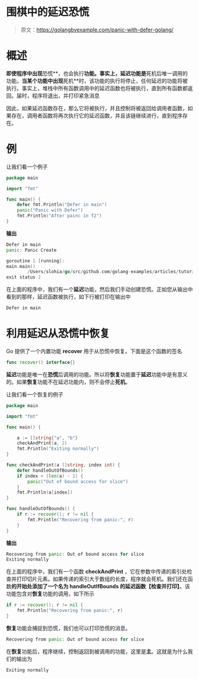 # 围棋中的延迟恐慌

> 原文：<https://golangbyexample.com/panic-with-defer-golang/>

# **概述**

**即使程序中出现**恐慌**，也会执行**功能。事实上，**延迟**功能是**死机后唯一调用的功能。**当某个功能中出现**死机**时，该功能的执行将停止，任何延迟的功能将被执行。事实上，堆栈中所有函数调用中的延迟函数也将被执行，直到所有函数都返回。届时，程序将退出，并打印紧急消息

因此，如果延迟函数存在，那么它将被执行，并且控制将被返回给调用者函数，如果存在，调用者函数将再次执行它的延迟函数，并且该链继续进行，直到程序存在。

# **例**

让我们看一个例子

```go
package main

import "fmt"

func main() {
    defer fmt.Println("Defer in main")
    panic("Panic with Defer")
    fmt.Println("After painc in f2")
}
```

**输出**

```go
Defer in main
panic: Panic Create

goroutine 1 [running]:
main.main()
        /Users/slohia/go/src/github.com/golang-examples/articles/tutorial/panicRecover/deferWithPanic/main.go:7 +0x95
exit status 2
```

在上面的程序中，我们有一个**延迟**功能，然后我们手动创建恐慌。正如您从输出中看到的那样，延迟函数被执行，如下行被打印在输出中

```go
Defer in main
```

# **利用延迟从恐慌中恢复**

Go 提供了一个内置功能 **recover** 用于从恐慌中恢复。下面是这个函数的签名

```go
func recover() interface{}
```

**延迟**功能是唯一在**恐慌**后调用的功能。所以将**恢复**功能置于**延迟**功能中是有意义的。如果**恢复**功能不在延迟功能内，则不会停止**死机**。

让我们看一个恢复的例子

```go
package main

import "fmt"

func main() {

	a := []string{"a", "b"}
	checkAndPrint(a, 2)
	fmt.Println("Exiting normally")
}

func checkAndPrint(a []string, index int) {
	defer handleOutOfBounds()
	if index > (len(a) - 1) {
		panic("Out of bound access for slice")
	}
	fmt.Println(a[index])
}

func handleOutOfBounds() {
	if r := recover(); r != nil {
		fmt.Println("Recovering from panic:", r)
	}
}
```

**输出**

```go
Recovering from panic: Out of bound access for slice
Exiting normally
```

在上面的程序中，我们有一个函数 **checkAndPrint** ，它在参数中传递的索引处检查并打印切片元素。如果传递的索引大于数组的长度，程序就会死机。我们还在函数**的开始处添加了一个名为 **handleOutIfBounds** 的延迟函数【检查并打印】**。该功能包含对**恢复**功能的调用，如下所示

```go
if r := recover(); r != nil {
    fmt.Println("Recovering from panic:", r)
}
```

**恢复**功能会捕捉到恐慌，我们也可以打印恐慌的消息。

```go
Recovering from panic: Out of bound access for slice
```

在**恢复**功能后，程序继续，控制返回到被调用的功能，这里是**主**。这就是为什么我们的输出为

```go
Exiting normally
```